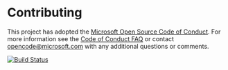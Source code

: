 # Contributing

This project has adopted the [Microsoft Open Source Code of Conduct](https://opensource.microsoft.com/codeofconduct/). For more information see the [Code of Conduct FAQ](https://opensource.microsoft.com/codeofconduct/faq/) or contact [opencode@microsoft.com](mailto:opencode@microsoft.com) with any additional questions or comments.

[![Build Status](https://dev.azure.com/richardaardenburg/Parts%20Unlimited%20E2E%20-%20Github%20Integration/_apis/build/status%2Frick8245.PartsUnlimitedE2E?branchName=refs%2Fpull%2F1%2Fmerge)](https://dev.azure.com/richardaardenburg/Parts%20Unlimited%20E2E%20-%20Github%20Integration/_build/latest?definitionId=21&branchName=refs%2Fpull%2F1%2Fmerge)
